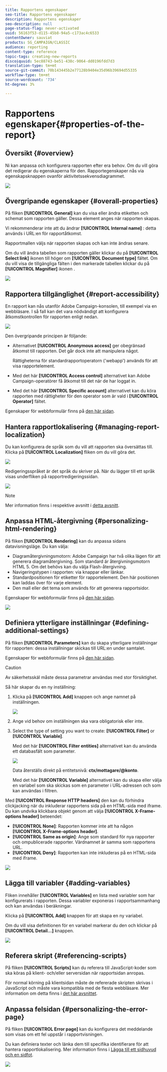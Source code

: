 ```yaml
---
title: Rapportens egenskaper
seo-title: Rapportens egenskaper
description: Rapportens egenskaper
seo-description: null
page-status-flag: never-activated
uuid: 56163f53-d115-45b8-94a5-c173ac4c6533
contentOwner: sauviat
products: SG_CAMPAIGN/CLASSIC
audience: reporting
content-type: reference
topic-tags: creating-new-reports
discoiquuid: 5ec88743-be51-438c-9064-dd0196fdd7d3
translation-type: tm+mt
source-git-commit: 70b143445b2e77128b9404e35d96b39694d55335
workflow-type: tm+mt
source-wordcount: '734'
ht-degree: 3%

---
```



# Rapportens egenskaper{#properties-of-the-report}

## Översikt {#overview}

Ni kan anpassa och konfigurera rapporten efter era behov. Om du vill göra det redigerar du egenskaperna för den. Rapportegenskaper nås via egenskapsknappen ovanför aktivitetssekvensdiagrammet.

![](assets/s_ncs_advuser_report_properties_01.png)

## Övergripande egenskaper {#overall-properties}

På fliken **[!UICONTROL General]** kan du visa eller ändra etiketten och schemat som rapporten gäller. Dessa element anges när rapporten skapas.

Vi rekommenderar inte att du ändrar **[!UICONTROL Internal name]** : detta används i URL:en för rapportåtkomst.

Rapportmallen väljs när rapporten skapas och kan inte ändras senare.

Om du vill ändra tabellen som rapporten gäller klickar du på **[!UICONTROL Select link]** ikonen till höger om **[!UICONTROL Document type]** fältet. Om du vill visa de tillgängliga fälten i den markerade tabellen klickar du på **[!UICONTROL Magnifier]** ikonen .

![](assets/s_ncs_advuser_report_properties_02.png)

## Rapportera tillgänglighet {#report-accessibility}

En rapport kan nås utanför Adobe Campaign-konsolen, till exempel via en webbläsare. I så fall kan det vara nödvändigt att konfigurera åtkomstkontrollen för rapporten enligt nedan.

![](assets/s_ncs_advuser_report_properties_02b.png)

Den övergripande principen är följande:

* Alternativet **[!UICONTROL Anonymous access]** ger obegränsad åtkomst till rapporten. Det går dock inte att manipulera något.

   Rättigheterna för standardrapportoperatorn (&#39;webapp&#39;) används för att visa rapportelement.

* Med det här **[!UICONTROL Access control]** alternativet kan Adobe Campaign-operatörer få åtkomst till det när de har loggat in.
* Med det här **[!UICONTROL Specific account]** alternativet kan du köra rapporten med rättigheter för den operator som är vald i **[!UICONTROL Operator]** fältet.

Egenskaper för webbformulär finns på [den här sidan](../../web/using/about-web-forms.md).

## Hantera rapportlokalisering {#managing-report-localization}

Du kan konfigurera de språk som du vill att rapporten ska översättas till. Klicka på **[!UICONTROL Localization]** fliken om du vill göra det.

![](assets/s_ncs_advuser_report_properties_06.png)

Redigeringsspråket är det språk du skriver på. När du lägger till ett språk visas underfliken på rapportredigeringssidan.

![](assets/s_ncs_advuser_report_properties_05a.png)

>[!NOTE]
>
>Mer information finns i respektive avsnitt i [detta avsnitt](../../web/using/translating-a-web-form.md).

## Anpassa HTML-återgivning {#personalizing-html-rendering}

På fliken **[!UICONTROL Rendering]** kan du anpassa sidans datavisningsläge. Du kan välja:

* Diagramåtergivningsmotorn: Adobe Campaign har två olika lägen för att generera diagramåtergivning. Som standard är återgivningsmotorn HTML 5. Om det behövs kan du välja Flash-återgivning.
* Navigeringstypen i rapporten: via knappar eller länkar.
* Standardpositionen för etiketter för rapportelement. Den här positionen kan laddas över för varje element.
* Den mall eller det tema som används för att generera rapportsidor.

Egenskaper för webbformulär finns på [den här sidan](../../web/using/about-web-forms.md).

![](assets/s_ncs_advuser_report_properties_08.png)

## Definiera ytterligare inställningar {#defining-additional-settings}

På fliken **[!UICONTROL Parameters]** kan du skapa ytterligare inställningar för rapporten: dessa inställningar skickas till URL:en under samtalet.

Egenskaper för webbformulär finns på [den här sidan](../../web/using/about-web-forms.md).

>[!CAUTION]
>
>Av säkerhetsskäl måste dessa parametrar användas med stor försiktighet.

Så här skapar du en ny inställning:

1. Klicka på **[!UICONTROL Add]** knappen och ange namnet på inställningen.

   ![](assets/s_ncs_advuser_report_properties_09a.png)

1. Ange vid behov om inställningen ska vara obligatorisk eller inte.
1. Select the type of setting you want to create: **[!UICONTROL Filter]** or **[!UICONTROL Variable]**.

   Med det här **[!UICONTROL Filter entities]** alternativet kan du använda ett databasfält som parameter.

   ![](assets/s_ncs_advuser_report_properties_09b.png)

   Data återställs direkt på entitetsnivå: **ctx/mottagare/@konto**.

   Med det här **[!UICONTROL Variable]** alternativet kan du skapa eller välja en variabel som ska skickas som en parameter i URL-adressen och som kan användas i filtren.

Med **[!UICONTROL Response HTTP headers]** den kan du förhindra clickjacking när du inkluderar rapportens sida på en HTML-sida med iframe. Du kan undvika klickbara objekt genom att välja **[!UICONTROL X-Frame-options header]** beteendet:

* **[!UICONTROL None]**: Rapporten kommer inte att ha någon **[!UICONTROL X-Frame-options header]**.
* **[!UICONTROL Same as origin]**: Ange som standard för nya rapporter och ompublicerade rapporter. Värdnamnet är samma som rapportens URL.
* **[!UICONTROL Deny]**: Rapporten kan inte inkluderas på en HTML-sida med iframe.

![](assets/s_ncs_advuser_report_properties_09c.png)

## Lägga till variabler {#adding-variables}

Fliken innehåller **[!UICONTROL Variables]** en lista med variabler som har konfigurerats i rapporten. Dessa variabler exponeras i rapportsammanhang och kan användas i beräkningar.

Klicka på **[!UICONTROL Add]** knappen för att skapa en ny variabel.

Om du vill visa definitionen för en variabel markerar du den och klickar på **[!UICONTROL Detail...]** knappen.

![](assets/s_ncs_advuser_report_properties_10.png)

## Referera skript {#referencing-scripts}

På fliken **[!UICONTROL Scripts]** kan du referera till JavaScript-koder som ska köras på klient- och/eller serversidan när rapportsidan anropas.

För normal körning på klientsidan måste de refererade skripten skrivas i JavaScript och måste vara kompatibla med de flesta webbläsare. Mer information om detta finns i [det här avsnittet](../../web/using/web-forms-answers.md).

## Anpassa felsidan {#personalizing-the-error-page}

På fliken **[!UICONTROL Error page]** kan du konfigurera det meddelande som visas om ett fel uppstår i rapportvisningen.

Du kan definiera texter och länka dem till specifika identifierare för att hantera rapportlokalisering. Mer information finns i [Lägga till ett sidhuvud och en sidfot](../../reporting/using/element-layout.md#adding-a-header-and-a-footer).

![](assets/s_ncs_advuser_report_properties_11.png)

